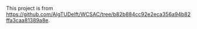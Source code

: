 This project is from https://github.com/AlgTUDelft/WCSAC/tree/b82b884cc92e2eca356a94b82ffa3caa81389a8e.